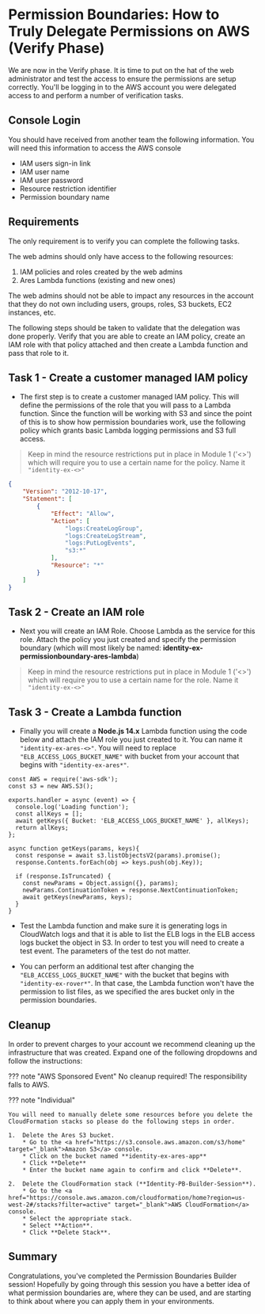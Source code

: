 # Permission Boundaries: How to Truly Delegate Permissions on AWS (Verify Phase)

We are now in the Verify phase. It is time to put on the hat of the web administrator and test the access to ensure the permissions are setup correctly. You'll be logging in to the AWS account you were delegated access to and perform a number of verification tasks.

## Console Login

You should have received from another team the following information. You will need this information to access the AWS console

* IAM users sign-in link
* IAM user name
* IAM user password
* Resource restriction identifier
* Permission boundary name

## Requirements

The only requirement is to verify you can complete the following tasks.

The web admins should only have access to the following resources:

1. IAM policies and roles created by the web admins
2. Ares Lambda functions (existing and new ones)

The web admins should not be able to impact any resources in the account that they do not own including users, groups, roles, S3 buckets, EC2 instances, etc.

The following steps should be taken to validate that the delegation was done properly. Verify that you are able to create an IAM policy, create an IAM role with that policy attached and then create a Lambda function and pass that role to it.

## Task 1 - Create a customer managed IAM policy

* The first step is to create a customer managed IAM policy. This will define the permissions of the role that you will pass to a Lambda function. Since the function will be working with S3 and since the point of this is to show how permission boundaries work, use the following policy which grants basic Lambda logging permissions and S3 full access.

> Keep in mind the resource restrictions put in place in Module 1 ('<>') which will require you to use a certain name for the policy. Name it `"identity-ex-<>"`

``` json
{
    "Version": "2012-10-17",
    "Statement": [
        {
            "Effect": "Allow",
            "Action": [
                "logs:CreateLogGroup",
                "logs:CreateLogStream",
                "logs:PutLogEvents",
                "s3:*"
            ],
            "Resource": "*"
        }
    ]
}
```

## Task 2 - Create an IAM role

* Next you will create an IAM Role. Choose Lambda as the service for this role. Attach the policy you just created and specify the permission boundary (which will most likely be named:  **identity-ex-permissionboundary-ares-lambda**)

> Keep in mind the resource restrictions put in place in Module 1 ('<>') which will require you to use a certain name for the role. Name it `"identity-ex-<>"`

## Task 3 - Create a Lambda function

* Finally you will create a **Node.js 14.x** Lambda function using the code below and attach the IAM role you just created to it. You can name it `"identity-ex-ares-<>"`. You will need to replace `"ELB_ACCESS_LOGS_BUCKET_NAME"` with bucket from your account that begins with `"identity-ex-ares*"`.

```
const AWS = require('aws-sdk');
const s3 = new AWS.S3();

exports.handler = async (event) => {
  console.log('Loading function');
  const allKeys = [];
  await getKeys({ Bucket: 'ELB_ACCESS_LOGS_BUCKET_NAME' }, allKeys);
  return allKeys;
};

async function getKeys(params, keys){
  const response = await s3.listObjectsV2(params).promise();
  response.Contents.forEach(obj => keys.push(obj.Key));

  if (response.IsTruncated) {
    const newParams = Object.assign({}, params);
    newParams.ContinuationToken = response.NextContinuationToken;
    await getKeys(newParams, keys);
  }
}
```

* Test the Lambda function and make sure it is generating logs in CloudWatch logs and that it is able to list the ELB logs in the ELB access logs bucket the object in S3. In order to test you will need to create a test event. The parameters of the test do not matter.

* You can perform an additional test after changing the `"ELB_ACCESS_LOGS_BUCKET_NAME"` with the bucket that begins with `"identity-ex-rover*"`. In that case, the Lambda function won't have the permission to list files, as we specified the ares bucket only in the permission boundaries.

## Cleanup

In order to prevent charges to your account we recommend cleaning up the infrastructure that was created. Expand one of the following dropdowns and follow the instructions:

??? note "AWS Sponsored Event"
    No cleanup required! The responsibility falls to AWS.

??? note "Individual"

    You will need to manually delete some resources before you delete the CloudFormation stacks so please do the following steps in order.

    1.	Delete the Ares S3 bucket.
        * Go to the <a href="https://s3.console.aws.amazon.com/s3/home" target="_blank">Amazon S3</a> console.
        * Click on the bucket named **identity-ex-ares-app**
        * Click **Delete**
        * Enter the bucket name again to confirm and click **Delete**.

    2.	Delete the CloudFormation stack (**Identity-PB-Builder-Session**).
        * Go to the <a href="https://console.aws.amazon.com/cloudformation/home?region=us-west-2#/stacks?filter=active" target="_blank">AWS CloudFormation</a> console.
        * Select the appropriate stack.
        * Select **Action**.
        * Click **Delete Stack**.

## Summary

Congratulations, you've completed the Permission Boundaries Builder session!  Hopefully by going through this session you have a better idea of what permission boundaries are, where they can be used, and are starting to think about where you can apply them in your environments.
